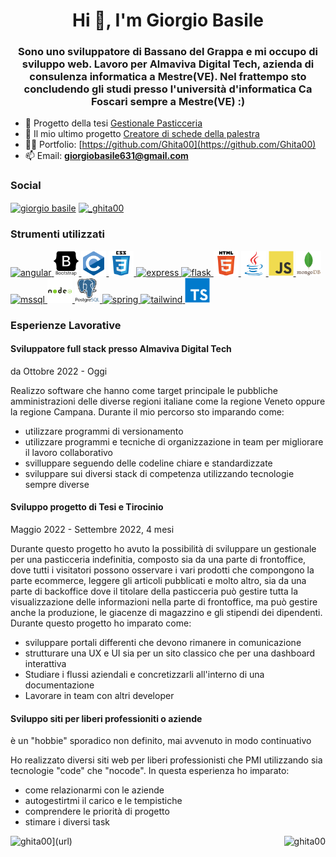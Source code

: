 <h1 align="center">Hi 👋, I'm Giorgio Basile</h1>
<h3 align="center">Sono uno sviluppatore di Bassano del Grappa e mi occupo di sviluppo web. Lavoro per Almaviva Digital Tech, azienda di consulenza informatica a Mestre(VE). Nel frattempo sto concludendo gli studi presso l'università d'informatica Ca Foscari sempre a Mestre(VE) :)</h3>

- 🔭 Progetto della tesi [Gestionale Pasticceria](https://github.com/Ghita00/Tirocinio)
- 🌱 Il mio ultimo progetto [Creatore di schede della palestra](https://github.com/Ghita00/GymApp)
- 👨‍💻 Portfolio: [https://github.com/Ghita00](https://github.com/Ghita00)
- 📫 Email: **giorgiobasile631@gmail.com**

<h3 align="left">Social</h3>
<p align="left">
<a href="https://linkedin.com/in/giorgio-basile-382430170/" target="blank"><img align="center" src="https://raw.githubusercontent.com/rahuldkjain/github-profile-readme-generator/master/src/images/icons/Social/linked-in-alt.svg" alt="giorgio basile" height="30" width="40" /></a>
<a href="https://instagram.com/_ghita00" target="blank"><img align="center" src="https://raw.githubusercontent.com/rahuldkjain/github-profile-readme-generator/master/src/images/icons/Social/instagram.svg" alt="_ghita00" height="30" width="40" /></a>
</p>

<h3 align="left">Strumenti utilizzati</h3>
<p align="left"><a href="https://angular.io" target="_blank" rel="noreferrer"><img src="https://upload.wikimedia.org/wikipedia/commons/thumb/c/cf/Angular_full_color_logo.svg/2048px-Angular_full_color_logo.svg.png" alt="angular" width="40" height="40"/></a><a href="https://getbootstrap.com" target="_blank" rel="noreferrer"> <img src="https://raw.githubusercontent.com/devicons/devicon/master/icons/bootstrap/bootstrap-plain-wordmark.svg" alt="bootstrap" width="40" height="40"/> </a> <a href="https://www.cprogramming.com/" target="_blank" rel="noreferrer"> <img src="https://raw.githubusercontent.com/devicons/devicon/master/icons/c/c-original.svg" alt="c" width="40" height="40"/> </a> <a href="https://www.w3schools.com/css/" target="_blank" rel="noreferrer"> <img src="https://raw.githubusercontent.com/devicons/devicon/master/icons/css3/css3-original-wordmark.svg" alt="css3" width="40" height="40"/> </a> <a href="https://expressjs.com" target="_blank" rel="noreferrer"> <img src="https://encrypted-tbn0.gstatic.com/images?q=tbn:ANd9GcTeWkageEqPWenA1MX8wGT5lHsyvxoIOkh_DxqhKLwYdhTUzBgdVhg1M4TE6H9CAH4TPNk&usqp=CAU" alt="express" width="40" height="40"/> </a> <a href="https://flask.palletsprojects.com/" target="_blank" rel="noreferrer"> <img src="https://cms-assets.tutsplus.com/uploads/users/769/posts/15965/preview_image/flask.png" alt="flask" width="40" height="40"/> </a> <a href="https://www.w3.org/html/" target="_blank" rel="noreferrer"> <img src="https://raw.githubusercontent.com/devicons/devicon/master/icons/html5/html5-original-wordmark.svg" alt="html5" width="40" height="40"/> </a> <a href="https://www.java.com" target="_blank" rel="noreferrer"> <img src="https://raw.githubusercontent.com/devicons/devicon/master/icons/java/java-original.svg" alt="java" width="40" height="40"/> </a> <a href="https://developer.mozilla.org/en-US/docs/Web/JavaScript" target="_blank" rel="noreferrer"> <img src="https://raw.githubusercontent.com/devicons/devicon/master/icons/javascript/javascript-original.svg" alt="javascript" width="40" height="40"/> </a> <a href="https://www.mongodb.com/" target="_blank" rel="noreferrer"> <img src="https://raw.githubusercontent.com/devicons/devicon/master/icons/mongodb/mongodb-original-wordmark.svg" alt="mongodb" width="40" height="40"/> </a> <a href="https://www.microsoft.com/en-us/sql-server" target="_blank" rel="noreferrer"> <img src="https://www.svgrepo.com/show/303229/microsoft-sql-server-logo.svg" alt="mssql" width="40" height="40"/> </a> <a href="https://nodejs.org" target="_blank" rel="noreferrer"> <img src="https://raw.githubusercontent.com/devicons/devicon/master/icons/nodejs/nodejs-original-wordmark.svg" alt="nodejs" width="40" height="40"/> </a> <a href="https://www.postgresql.org" target="_blank" rel="noreferrer"> <img src="https://raw.githubusercontent.com/devicons/devicon/master/icons/postgresql/postgresql-original-wordmark.svg" alt="postgresql" width="40" height="40"/> </a> <a href="https://spring.io/" target="_blank" rel="noreferrer"> <img src="https://www.vectorlogo.zone/logos/springio/springio-icon.svg" alt="spring" width="40" height="40"/> </a> <a href="https://tailwindcss.com/" target="_blank" rel="noreferrer"> <img src="https://www.vectorlogo.zone/logos/tailwindcss/tailwindcss-icon.svg" alt="tailwind" width="40" height="40"/> </a> <a href="https://www.typescriptlang.org/" target="_blank" rel="noreferrer"> <img src="https://raw.githubusercontent.com/devicons/devicon/master/icons/typescript/typescript-original.svg" alt="typescript" width="40" height="40"/> </a> </p>

<h3 align="left">Esperienze Lavorative</h3>

<h4>Sviluppatore full stack presso Almaviva Digital Tech</h4>
<p>da Ottobre 2022 - Oggi</p>
Realizzo software che hanno come target principale le pubbliche amministrazioni delle diverse regioni italiane come la regione Veneto oppure la regione Campana.
Durante il mio percorso sto imparando come:

- utilizzare programmi di versionamento
- utilizzare programmi e tecniche di organizzazione in team per migliorare il lavoro collaborativo
- svilluppare seguendo delle codeline chiare e standardizzate
- sviluppare sui diversi stack di competenza utilizzando tecnologie sempre diverse

<h4>Sviluppo progetto di Tesi e Tirocinio</h4>
<p>Maggio 2022 - Settembre 2022, 4 mesi</p>
Durante questo progetto ho avuto la possibilità di sviluppare un gestionale per una pasticceria indefinitia, composto sia da una parte di frontoffice, dove tutti i visitatori possono osservare i vari prodotti che compongono la parte ecommerce, leggere gli articoli pubblicati e molto altro, sia da una parte di backoffice dove il titolare della pasticceria può gestire tutta la visualizzazione delle informazioni nella parte di frontoffice, ma può gestire anche la produzione, le giacenze di magazzino e gli stipendi dei dipendenti. Durante questo progetto ho imparato come:

- sviluppare portali differenti che devono rimanere in comunicazione
- strutturare una UX e UI sia per un sito classico che per una dashboard interattiva
- Studiare i flussi aziendali e concretizzarli all'interno di una documentazione
- Lavorare in team con altri developer

<h4>Sviluppo siti per liberi professioniti o aziende</h4>
<p>è un "hobbie" sporadico non definito, mai avvenuto in modo continuativo</p>
Ho realizzato diversi siti web per liberi professionisti che PMI utilizzando sia tecnologie "code" che "nocode". In questa esperienza ho imparato:

- come relazionarmi con le aziende
- autogestirtmi il carico e le tempistiche
- comprendere le priorità di progetto
- stimare i diversi task

<p><img align="left" src="https://github-readme-stats.vercel.app/api/top-langs?username=ghita00&show_icons=true&locale=en&layout=compact" alt="ghita00" /></p>

<p><img align="right" src="https://github-readme-streak-stats.herokuapp.com/?user=ghita00&" alt="ghita00" /></p>
](url)
